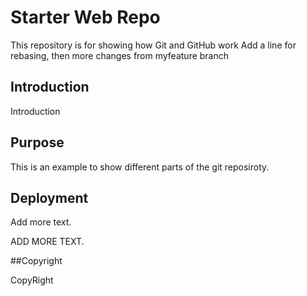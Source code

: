 # Starter Web Repo

This repository is for showing how Git and GitHub work
Add a line for rebasing, then more changes from myfeature branch

## Introduction

Introduction

## Purpose

This is an example to show different parts of the git reposiroty.

## Deployment

Add more text.

ADD MORE TEXT.

##Copyright

CopyRight

